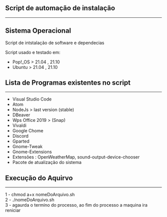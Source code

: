## Script de automação de instalação

---

## Sistema Operacional

Script de intstalação de software e dependecias

Script usado e testado em:

- Pop!\_OS > 21.04 , 21.10
- Ubuntu > 21.04 , 21.10

## Lista de Programas existentes no script

---

- Visual Studio Code
- Atom
- NodeJs > last version (stable)
- DBeaver
- Wps Office 2019 > (Snap)
- Vivaldi
- Google Chome
- Discord
- Gparted
- Gnome-Tweak
- Gnome-Extensions
- Extensões : OpenWeatherMap, sound-output-device-chooser
- Pacote de atualização do sistema

## Execução do Aquirvo

---

1 - chmod a+x nomeDoArquivo.sh <br>
2 - ./nomeDoArquivo.sh <br>
3 - agaurda o termino do processo, ao fim do processo a maquina ira reniciar
